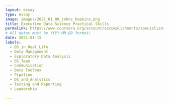 ```yaml
---
layout: essay
type: essay
image: images/2021_01_08_johns_hopkins.png
title: Executive Data Science Practical Skills
permalink: https://www.coursera.org/account/accomplishments/specialization/U2A69T73YJDH
# All dates must be YYYY-MM-DD format!
date: 2021-01-15
labels:
  - DS_in_Real_Life
  - Data Management
  - Exploratory Data Analysis
  - DS_Team
  - Communication
  - Data Toolbox
  - Pipeline
  - DS_and_Analytics
  - Testing and Reporting
  - Leadership
  
---
```



